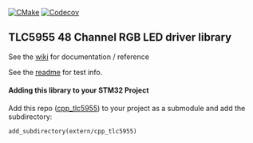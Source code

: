 [![CMake](https://github.com/cracked-machine/cpp_tlc5955/actions/workflows/cmake.yml/badge.svg)](https://github.com/cracked-machine/cpp_tlc5955/actions/workflows/cmake.yml)
[![Codecov](https://img.shields.io/codecov/c/github/cracked-machine/cpp_tlc5955)](https://app.codecov.io/gh/cracked-machine/cpp_tlc5955)
## TLC5955 48 Channel RGB LED driver library


See the [wiki](https://github.com/cracked-machine/cpp_tlc5955/wiki) for documentation / reference

See the [readme](tests) for test info.

#### Adding this library to your STM32 Project

Add this repo ([cpp_tlc5955](https://github.com/cracked-machine/cpp_tlc5955.git)) to your project as a submodule and add the subdirectory:

```
add_subdirectory(extern/cpp_tlc5955)
```

